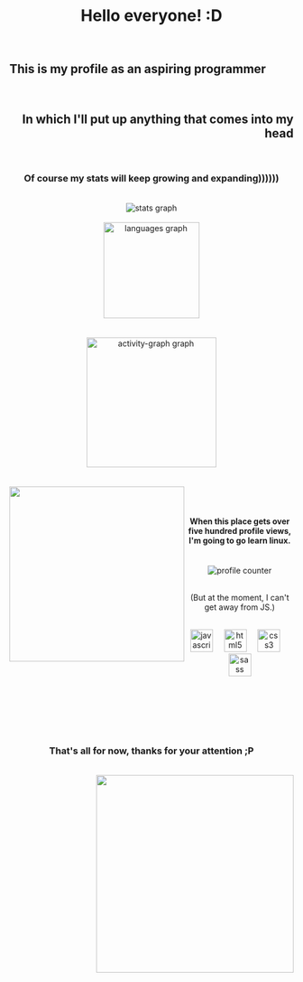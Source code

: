 <h1 align="center">Hello everyone! :D</h1>
<br>

<h2 align="left">This is my profile as an aspiring programmer</h2>
<br>

<h2 align="right">In which I'll put up anything that comes into my head</h2>
<br>

<h3 align="center">Of course my stats will keep growing and expanding))))))</h3>
<br>

<div align="center">
<img src="https://github-readme-stats.vercel.app/api?username=Biba4444&hide_title=true&theme=github_dark" alt="stats graph" />
  <br><br>
    <img src="https://github-readme-stats.vercel.app/api/top-langs?username=Biba4444&locale=en&hide_title=false&layout=compact&card_width=320&langs_count=10&theme=github_dark&hide_border=false&order=2" height="170" alt="languages graph" /> <br>
  <br><br>
  <img src="https://github-readme-activity-graph.vercel.app/graph?username=Biba4444&radius=16&theme=github-dark&area=true&order=5&hide_title=true" height="230" alt="activity-graph graph"  />
</div>
<br><br>

<img align="left" height="310" src="https://i.giphy.com/media/v1.Y2lkPTc5MGI3NjExMGZiZnp3OHV0dGF4cTU3cmVobHMxbDRmeXp6MW9nbWdqaWh0aGloZyZlcD12MV9pbnRlcm5hbF9naWZfYnlfaWQmY3Q9Zw/l3ZrVw8NkxIly/giphy.gif" />
<br><br>

<div>
<h4 align="center">When this place gets over five hundred profile views, I'm going to go learn linux.</h4>
<br>

<div align="center">
  <img src="https://profile-counter.glitch.me/Biba4444/count.svg?" alt="profile counter" />
</div>
<br>

<p align="center">(But at the moment, I can't get away from JS.)</p>
<br>

<div align="center">
  <img src="https://cdn.jsdelivr.net/gh/devicons/devicon/icons/javascript/javascript-original.svg" height="40" alt="javascript logo"  />
  <img width="12" />
  <img src="https://cdn.jsdelivr.net/gh/devicons/devicon/icons/html5/html5-original.svg" height="40" alt="html5 logo"  />
  <img width="12" />
  <img src="https://cdn.jsdelivr.net/gh/devicons/devicon/icons/css3/css3-original.svg" height="40" alt="css3 logo"  />
  <img width="12" />
  <img src="https://cdn.jsdelivr.net/gh/devicons/devicon/icons/sass/sass-original.svg" height="40" alt="sass logo"  />
</div>
</div>

<br><br><br><br><br>

<div align="center">
<h3 align="center">That's all for now, thanks for your attention ;P</h3>
</div>
<br>
<img align="right" height="350" width="350" src="https://i.giphy.com/media/v1.Y2lkPTc5MGI3NjExaWVqNXFyYW8xYjF4aGo5OWtqMjMwN2RhbmxqdXFxcTM4M3FwNjl0dSZlcD12MV9pbnRlcm5hbF9naWZfYnlfaWQmY3Q9Zw/HRlqQv8KiAlgc/giphy.gif" />
